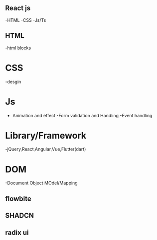 ## React js
-HTML
-CSS
-Js/Ts


## HTML
-html blocks

# CSS
-desgin

# Js
- Animation and effect
-Form validation and Handling
-Event handling

# Library/Framework
-jQuery,React,Angular,Vue,Flutter(dart)


# DOM
-Document Object MOdel/Mapping

## flowbite
## SHADCN
## radix ui

